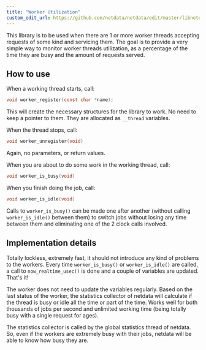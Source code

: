 ```yaml
---
title: "Worker Utilization"
custom_edit_url: https://github.com/netdata/netdata/edit/master/libnetdata/onewayallocator/README.md
---
```




This library is to be used when there are 1 or more worker threads accepting requests of some kind and servicing them.
The goal is to provide a very simple way to monitor worker threads utilization, as a percentage of the time they are busy and the amount of requests served.

## How to use

When a working thread starts, call:

```c
void worker_register(const char *name);
```

This will create the necessary structures for the library to work.
No need to keep a pointer to them. They are allocated as `__thread` variables.

When the thread stops, call:

```c
void worker_unregister(void)
```

Again, no parameters, or return values.

When you are about to do some work in the working thread, call:

```c
void worker_is_busy(void)
```

When you finish doing the job, call:

```c
void worker_is_idle(void)
```

Calls to `worker_is_busy()` can be made one after another (without calling
`worker_is_idle()` between them) to switch jobs without losing any time between
them and eliminating one of the 2 clock calls involved.

## Implementation details

Totally lockless, extremely fast, it should not introduce any kind of problems to the workers.
Every time `worker_is_busy()` or `worker_is_idle()` are called, a call to `now_realtime_usec()`
is done and a couple of variables are updated. That's it!

The worker does not need to update the variables regularly. Based on the last status of the worker,
the statistics collector of netdata will calculate if the thread is busy or idle all the time or
part of the time. Works well for both thousands of jobs per second and unlimited working time
(being totally busy with a single request for ages).

The statistics collector is called by the global statistics thread of netdata. So, even if the workers
are extremely busy with their jobs, netdata will be able to know how busy they are.
